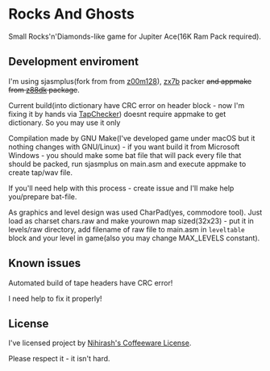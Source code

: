 # Rocks And Ghosts

Small Rocks'n'Diamonds-like game for Jupiter Ace(16K Ram Pack required).

## Development enviroment

I'm using sjasmplus(fork from from [z00m128](https://github.com/z00m128/sjasmplus)), [zx7b](https://github.com/antoniovillena/zx7b) packer ~~and appmake from [z88dk](https://github.com/z88dk/z88dk) package~~.

Current build(into dictionary have CRC error on header block - now I'm fixing it by hands via [TapChecker](https://www.jupiter-ace.co.uk/EmulatorUtilities.html)) doesnt require appmake to get dictionary. So you may use it only

Compilation made by GNU Make(I've developed game under macOS but it nothing changes with GNU/Linux) - if you want build it from Microsoft Windows - you should make some bat file that will pack every file that should be packed, run sjasmplus on main.asm and execute appmake to create tap/wav file.

If you'll need help with this process - create issue and I'll make help you/prepare bat-file.

As graphics and level design was used CharPad(yes, commodore tool). Just load as charset chars.raw and make yourown map sized(32x23) - put it in levels/raw directory, add filename of raw file to main.asm in `leveltable` block and your level in game(also you may change MAX_LEVELS constant).

## Known issues

Automated build of tape headers have CRC error!

I need help to fix it properly!

## License

I've licensed project by [Nihirash's Coffeeware License](LICENSE). 

Please respect it - it isn't hard.